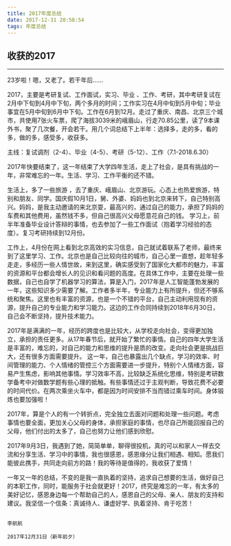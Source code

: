 ```yaml
---
title: 2017年度总结
date: 2017-12-31 20:58:54
tags: 年度总结
---
```


## **收获的2017**

---

23岁啦！嗯，又老了。若干年后……
<!--more-->
2017，主要是考研复试、工作面试，实习、毕业 、工作、考研，其中考研复试在2月中下旬到4月中下旬，两个多月的时间；工作实习在4月中旬到5月中旬；毕业事宜在5月中旬到6月中下旬。工作在6月到12月。走过了重庆、南昌、北京三个城市，共使用7张火车票，爬了海拔3039米的峨眉山，行走70.85公里，读了9本课外书，聚了几次餐，开会若干。用几个词总结下上半年：选择多，走的多，看的多，做的多，感受多，收获多。


主线：复试调剂（2-4）、毕业（4-5）、考研（5-12）、工作（7.1-2018.6.30）

2017年快要结束了，这一年结束了大学四年生活，走上了社会，是具有挑战的一年，非常难忘的一年。生活、学习、工作平衡的还不错。

生活上，多了一些旅游 ，去了重庆、峨眉山、北京游玩。心态上也热爱旅游，特别和朋友、同学。国庆假10月1日，舅、外婆、妈妈也到北京来转下，自己特别高兴。妈妈，是我主动邀请的来北京耍，最高兴的，通过自己的能力，承担了妈妈的车费和其他费用，虽然钱不多，但自己很高兴父母愿意花自己的钱。
学习上，前半年准备毕业设计答辩的事情，也去参加了一些工作面试（抱着学习经验的态度）。复习考研持续到12月份。

工作上，4月份在网上看到北京高效的实习信息，自己就试着联系了老师，最终来到了这里学习、工作。北京也是自己比较向往的城市，自己心里一直想，趁年轻多走走，多经历一些人情世故，来到这里，确实感受到了国家化大都市的魅力，丰富的资源和平台都会增长人的见识和看问题的高度。在具体工作中，主要在处理一些数据，自己也自学了机器学习的算法，算是入门，2017年是人工智能蓬勃发展的一年，这些知识多少需要了解。工作者多半年，专业能力上有所提升，但还不够系统和聚焦。这里也有丰富的资源，也是一个不错的平台，自己主动利用现有的资源，提升自己的专业能力和学习能力。这边的工作合同持续到2018年6月30日，自己会不断坚持，提升技术能力。

2017年是满满的一年，经历的跨度也是比较大，从学校走向社会，变得更加独立，承担的责任更多。从17年春节后，就开始了繁忙的事情。自己的四年大学生活是丰富的，难忘的，对自己的能力和思维的提升是质的改变。走向社会更是挑战巨大，还有很多方面需要提升。
这一年，自己也暴露出几个缺点，学习的效率、时间管理的能力、个人情绪的管控三个方面需要进一步提升，特别个人情绪方面，容易产生焦虑，影响其他事情。学习效率不高，比较缺乏系统化思维，特别是考研数学备考中对做数学题有些心理的抵触。有些事情还过于主观判断，导致花费不必要的时间代价。在两次乘坐火车中，都是因为时间安排不当而错过乘车时间。身体锻炼也要加强啦！

2017年，算是个人的有一个转折点，完全独立去面对问题和处理一些问题。考虑事情也要全面，更加关心父母的身体，承担家庭的事情，也尽自己所能回报自己的父母，他们付出的太多了，自己也努力让他们感到欣慰。

2017年9月3日，我遇到了她，简简单单，聊得很投机，真的可以和家人一样去交流和分享生活、学习中的事情，我也很感恩，感恩缘分让我们相遇、相知。愿我们能彼此携手，共同走向前方的路！我的等待是值得的，我收获了爱情！

一年又一年的总结，不变的是我一直执着的坚持，追求自己想要的生活，做好自己的本职工作，同时，能服务于社会就更好！2017，终究是难忘的一年，有太多的美好记忆，感恩身边每一个帮助自己的人，感恩自己的父母、亲人、朋友的支持和建议。我坚信一个信条：真诚待人、谦虚好学、执着坚持、肯于吃苦！

                                                                                                                                李航航
                                                                                                                         2017年12月31日（新年前夕）
